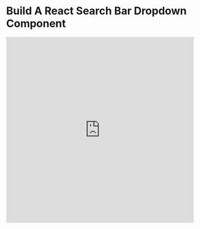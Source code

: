 # Build A React Search Bar Dropdown Component

<iframe width="100%" height="500" src="https://www.youtube.com/embed/QtJiQXfAqPg" title="Build A React Search Bar Dropdown Component" frameborder="0" allow="accelerometer; autoplay; clipboard-write; encrypted-media; gyroscope; picture-in-picture; web-share" allowfullscreen></iframe>